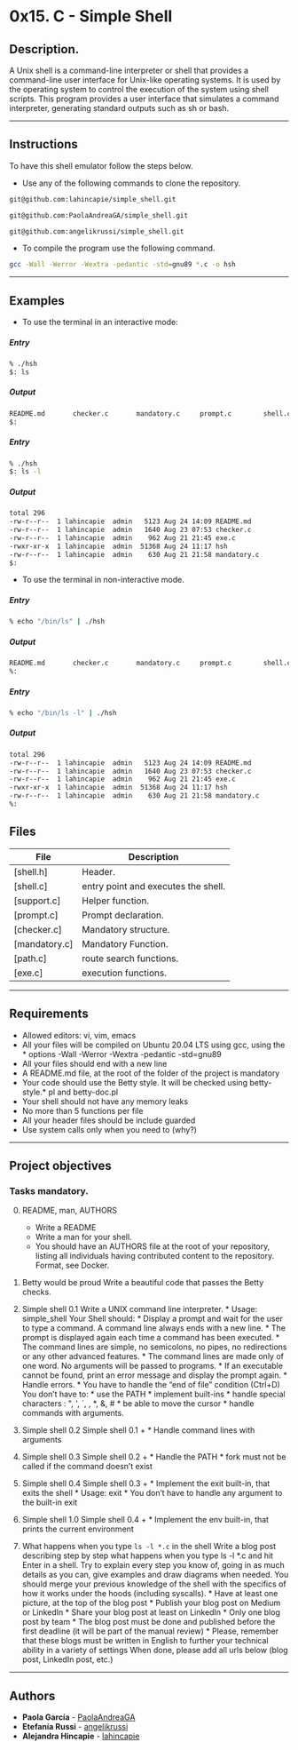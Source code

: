 # 0x15. C - Simple Shell

## Description.
A Unix shell is a command-line interpreter or shell that provides a command-line user interface for Unix-like operating systems. It is used by the operating system to control the execution of the system using shell scripts.
This program provides a user interface that simulates a command interpreter, generating standard outputs such as sh or bash.

---
## Instructions

To have this shell emulator follow the steps below.

* Use any of the following commands to clone the repository.
```sh
git@github.com:lahincapie/simple_shell.git
```
```sh
git@github.com:PaolaAndreaGA/simple_shell.git
```
```sh
git@github.com:angelikrussi/simple_shell.git
```

* To compile the program use the following command.
```sh
gcc -Wall -Werror -Wextra -pedantic -std=gnu89 *.c -o hsh
```
---

## Examples

* To use the terminal in an interactive mode:

##### Entry
```sh
% ./hsh
$: ls
```
##### Output
```sh
README.md		checker.c		mandatory.c		prompt.c		shell.c
$:
```
##### Entry
```sh
% ./hsh
$: ls -l
```
##### Output
```sh
total 296
-rw-r--r--  1 lahincapie  admin   5123 Aug 24 14:09 README.md
-rw-r--r--  1 lahincapie  admin   1640 Aug 23 07:53 checker.c
-rw-r--r--  1 lahincapie  admin    962 Aug 21 21:45 exe.c
-rwxr-xr-x  1 lahincapie  admin  51368 Aug 24 11:17 hsh
-rw-r--r--  1 lahincapie  admin    630 Aug 21 21:58 mandatory.c
$:
```

* To use the terminal in non-interactive mode.

##### Entry
```sh
% echo "/bin/ls" | ./hsh
```

##### Output
```sh
README.md		checker.c		mandatory.c		prompt.c		shell.c
%:
```
##### Entry
```sh
% echo "/bin/ls -l" | ./hsh
```

##### Output
```sh
total 296
-rw-r--r--  1 lahincapie  admin   5123 Aug 24 14:09 README.md
-rw-r--r--  1 lahincapie  admin   1640 Aug 23 07:53 checker.c
-rw-r--r--  1 lahincapie  admin    962 Aug 21 21:45 exe.c
-rwxr-xr-x  1 lahincapie  admin  51368 Aug 24 11:17 hsh
-rw-r--r--  1 lahincapie  admin    630 Aug 21 21:58 mandatory.c
%:
```

## Files

File | Description
---|---
[shell.h] | Header.
[shell.c] | entry point and executes the shell.
[support.c] | Helper function.
[prompt.c] | Prompt declaration.
[checker.c] | Mandatory structure.
[mandatory.c] | Mandatory Function.
[path.c] | route search functions.
[exe.c] | execution functions.

---

## Requirements

* Allowed editors: vi, vim, emacs
* All your files will be compiled on Ubuntu 20.04 LTS using gcc, using the * options -Wall -Werror -Wextra -pedantic -std=gnu89
* All your files should end with a new line
* A README.md file, at the root of the folder of the project is mandatory
* Your code should use the Betty style. It will be checked using betty-style.* pl and betty-doc.pl
* Your shell should not have any memory leaks
* No more than 5 functions per file
* All your header files should be include guarded
* Use system calls only when you need to (why?)

---
## Project objectives
### Tasks mandatory.

0. README, man, AUTHORS
    * Write a README
    * Write a man for your shell.
    * You should have an AUTHORS file at the root of your repository, listing all individuals having contributed content to the repository. Format, see Docker.

1. Betty would be proud
    Write a beautiful code that passes the Betty checks.

2. Simple shell 0.1
    Write a UNIX command line interpreter.
        * Usage: simple_shell
    Your Shell should:
        * Display a prompt and wait for the user to type a command. A command line always ends with a new line.
        * The prompt is displayed again each time a command has been executed.
        * The command lines are simple, no semicolons, no pipes, no redirections or any other advanced features.
        * The command lines are made only of one word. No arguments will be passed to programs.
        * If an executable cannot be found, print an error message and display the prompt again.
        * Handle errors.
        * You have to handle the “end of file” condition (Ctrl+D)
    You don’t have to:
        * use the PATH
        * implement built-ins
        * handle special characters : ", ', `, \, *, &, #
        * be able to move the cursor
        * handle commands with arguments.

3. Simple shell 0.2
    Simple shell 0.1 +
        * Handle command lines with arguments

4. Simple shell 0.3
    Simple shell 0.2 +
        * Handle the PATH
        * fork must not be called if the command doesn’t exist

5. Simple shell 0.4
    Simple shell 0.3 +
        * Implement the exit built-in, that exits the shell
        * Usage: exit
        * You don’t have to handle any argument to the built-in exit

6. Simple shell 1.0
    Simple shell 0.4 +
        * Implement the env built-in, that prints the current environment

7. What happens when you type `ls -l *.c` in the shell
    Write a blog post describing step by step what happens when you type ls -l *.c and hit Enter in a shell. Try to explain every step you know of, going in as much details as you can, give examples and draw diagrams when needed. You should merge your previous knowledge of the shell with the specifics of how it works under the hoods (including syscalls).
        * Have at least one picture, at the top of the blog post
        * Publish your blog post on Medium or LinkedIn
        * Share your blog post at least on LinkedIn
        * Only one blog post by team
        * The blog post must be done and published before the first deadline (it will be part of the manual review)
        * Please, remember that these blogs must be written in English to further your technical ability in a variety of settings
    When done, please add all urls below (blog post, LinkedIn post, etc.)

---
## Authors
* **Paola García** - [PaolaAndreaGA](https://github.com/PaolaAndreaGA)
* **Etefanía Russi** - [angelikrussi](https://github.com/angelikrussi)
* **Alejandra Hincapie** - [lahincapie](https://github.com/lahincapie)